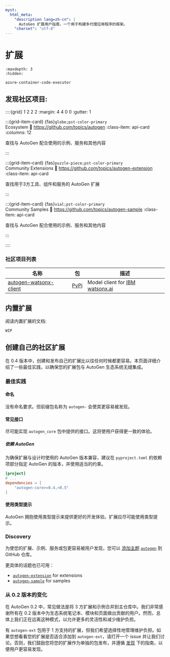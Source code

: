 ```yaml
---
myst:
  html_meta:
    "description lang=zh-cn": |
      AutoGen 扩展用户指南，一个用于构建多代理应用程序的框架。
    "charset": "utf-8"
---
```


# 扩展

```{toctree}
:maxdepth: 3
:hidden:

azure-container-code-executor
```


## 发现社区项目:

::::{grid} 1 2 2 2
:margin: 4 4 0 0
:gutter: 1

:::{grid-item-card} {fas}`globe;pst-color-primary` <br> Ecosystem
:link: https://github.com/topics/autogen
:class-item: api-card
:columns: 12

查找与 AutoGen 配合使用的示例、服务和其他内容

:::

:::{grid-item-card} {fas}`puzzle-piece;pst-color-primary` <br> Community Extensions
:link: https://github.com/topics/autogen-extension
:class-item: api-card

查找用于3方工具、组件和服务的 AutoGen 扩展

:::

:::{grid-item-card} {fas}`vial;pst-color-primary` <br> Community Samples
:link: https://github.com/topics/autogen-sample
:class-item: api-card

查找与 AutoGen 配合使用的示例、服务和其他内容

:::

::::


### 社区项目列表

| 名称                                                                          | 包                                                       | 描述                                                                       |
| ----------------------------------------------------------------------------- | -------------------------------------------------------- | -------------------------------------------------------------------------- |
| [autogen-watsonx-client](https://github.com/tsinggggg/autogen-watsonx-client) | [PyPi](https://pypi.org/project/autogen-watsonx-client/) | Model client for [IBM watsonx.ai](https://www.ibm.com/products/watsonx-ai) |

<!-- Example -->
<!-- | [My Model Client](https://github.com/example)  | [PyPi](https://pypi.org/project/example) | Model client for my custom model service | -->
<!-- - Name should link to the project page or repo
- Package should link to the PyPi page
- Description should be a brief description of the project. 1 short sentence is ideal. -->


## 内置扩展

阅读内置扩展的文档:

```{note}
WIP
```

<!-- ::::{grid} 1 2 3 3
:margin: 4 4 0 0
:gutter: 1

:::{grid-item-card} LangChain Tools
:link: python/autogen_agentchat/autogen_agentchat
:link-type: doc
:::

:::{grid-item-card} ACA Dynamic Sessions Code Executor
:link: python/autogen_agentchat/autogen_agentchat
:link-type: doc
:::

:::: -->


## 创建自己的社区扩展

在 0.4 版本中，创建和发布自己的扩展比以往任何时候都更容易。本页面详细介绍了一些最佳实践，以确保您的扩展包与 AutoGen 生态系统无缝集成。

### 最佳实践

#### 命名

没有命名要求。但前缀包名称为 `autogen-` 会使其更容易被发现。

#### 常见接口

尽可能实现 `autogen_core` 包中提供的接口。这将使用户获得更一致的体验。

##### 依赖 AutoGen

为确保扩展与设计时使用的 AutoGen 版本兼容，建议在 `pyproject.toml` 的依赖项部分指定 AutoGen 的版本，并使用适当的约束。

```toml
[project]
# ...
dependencies = [
    "autogen-core>=0.4,<0.5"
]
```

#### 使用类型提示

AutoGen 拥抱使用类型提示来提供更好的开发体验。扩展应尽可能使用类型提示。

### Discovery

为使您的扩展、示例、服务或包更容易被用户发现，您可以 [添加主题](https://docs.github.com/en/repositories/managing-your-repositorys-settings-and-features/customizing-your-repository/classifying-your-repository-with-topics) [`autogen`](https://github.com/topics/autogen) 到 GitHub 仓库。

更具体的话题也已可用：

- [`autogen-extension`](https://github.com/topics/autogen-extension) for extensions
- [`autogen-sample`](https://github.com/topics/autogen-sample) for samples

### 从 0.2 版本的变化

在 AutoGen 0.2 中，常见做法是将 3 方扩展和示例合并到主仓库中。我们非常感谢所有在 0.2 版本中为生态系统笔记本、模块和页面做出贡献的用户。然而，总体上我们正在远离这种模式，以允许更多的灵活性和减少维护负担。

有 `autogen-ext` 包用于 1 方支持的扩展，但我们希望选择性地管理维护负担。如果您想看看您的扩展是否适合添加到 `autogen-ext`，请打开一个 issue 并让我们讨论。否则，我们鼓励您将您的扩展作为单独的包发布，并遵循 [发现](#discovery) 下的指南，以便用户更容易发现。

